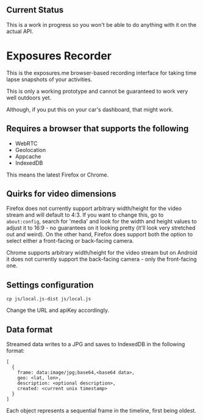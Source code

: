 ## Current Status

This is a work in progress so you won't be able to do anything with it on the actual API.

# Exposures Recorder

This is the exposures.me browser-based recording interface for taking time lapse snapshots of your activities.

This is only a working prototype and cannot be guaranteed to work very well outdoors yet.

Although, if you put this on your car's dashboard, that might work.

## Requires a browser that supports the following

* WebRTC
* Geolocation
* Appcache
* IndexedDB

This means the latest Firefox or Chrome.

## Quirks for video dimensions

Firefox does not currently support arbitrary width/height for the video stream and will default to 4:3. If you want to change this, go to `about:config`, search for 'media' and look for the width and height values to adjust it to 16:9 - no guarantees on it looking pretty (it'll look very stretched out and weird). On the other hand, Firefox does support both the option to select either a front-facing or back-facing camera.

Chrome supports arbitrary width/height for the video stream but on Android it does not currently support the back-facing camera - only the front-facing one.

## Settings configuration

    cp js/local.js-dist js/local.js

Change the URL and apiKey accordingly.

## Data format

Streamed data writes to a JPG and saves to IndexedDB in the following format:

    [
      {
        frame: data:image/jpg;base64,<base64 data>,
        geo: <lat, lon>,
        description: <optional description>,
        created: <current unix timestamp>
      }
    ]

Each object represents a sequential frame in the timeline, first being oldest.
